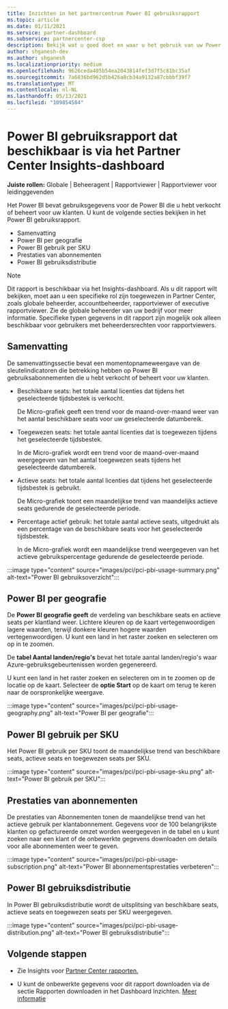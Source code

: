```yaml
---
title: Inzichten in het partnercentrum Power BI gebruiksrapport
ms.topic: article
ms.date: 01/11/2021
ms.service: partner-dashboard
ms.subservice: partnercenter-csp
description: Bekijk wat u goed doet en waar u het gebruik van uw Power BI die u voor uw klanten verkoopt of beheert, kunt verbeteren.
author: shganesh-dev
ms.author: shganesh
ms.localizationpriority: medium
ms.openlocfilehash: 9626ceda405b54ea2043814fef3d7f5c81bc35af
ms.sourcegitcommit: 7a6836bd962d5b426a8cb34a9132a87cbbbf39f7
ms.translationtype: MT
ms.contentlocale: nl-NL
ms.lasthandoff: 05/13/2021
ms.locfileid: "109854584"
---
```

# <a name="power-bi-usage-report-available-from-the-partner-center-insights-dashboard"></a>Power BI gebruiksrapport dat beschikbaar is via het Partner Center Insights-dashboard

**Juiste rollen:** Globale | Beheeragent | Rapportviewer | Rapportviewer voor leidinggevenden

Het Power BI bevat gebruiksgegevens voor de Power BI die u hebt verkocht of beheert voor uw klanten. U kunt de volgende secties bekijken in het Power BI gebruiksrapport.

- Samenvatting
- Power BI per geografie
- Power BI gebruik per SKU
- Prestaties van abonnementen
- Power BI gebruiksdistributie

 > [!NOTE]
 > Dit rapport is beschikbaar via het Insights-dashboard. Als u dit rapport wilt bekijken, moet aan u een specifieke rol zijn toegewezen in Partner Center, zoals globale beheerder, accountbeheerder, rapportviewer of executive rapportviewer. Zie de globale beheerder van uw bedrijf voor meer informatie. Specifieke typen gegevens in dit rapport zijn mogelijk ook alleen beschikbaar voor gebruikers met beheerdersrechten voor rapportviewers.

## <a name="summary"></a>Samenvatting

De samenvattingssectie bevat een momentopnameweergave van de sleutelindicatoren die betrekking hebben op Power BI gebruiksabonnementen die u hebt verkocht of beheert voor uw klanten. 

- Beschikbare seats: het totale aantal licenties dat tijdens het geselecteerde tijdsbestek is verkocht.

   De Micro-grafiek geeft een trend voor de maand-over-maand weer van het aantal beschikbare seats voor uw geselecteerde datumbereik.

- Toegewezen seats: het totale aantal licenties dat is toegewezen tijdens het geselecteerde tijdsbestek.

   In de Micro-grafiek wordt een trend voor de maand-over-maand weergegeven van het aantal toegewezen seats tijdens het geselecteerde datumbereik.

- Actieve seats: het totale aantal licenties dat tijdens het geselecteerde tijdsbestek is gebruikt. 

   De Micro-grafiek toont een maandelijkse trend van maandelijks actieve seats gedurende de geselecteerde periode.

- Percentage actief gebruik: het totale aantal actieve seats, uitgedrukt als een percentage van de beschikbare seats voor het geselecteerde tijdsbestek. 

   In de Micro-grafiek wordt een maandelijkse trend weergegeven van het actieve gebruikspercentage gedurende de geselecteerde periode.

:::image type="content" source="images/pci/pci-pbi-usage-summary.png" alt-text="Power BI gebruiksoverzicht":::

## <a name="power-bi-usage-by-geography"></a>Power BI per geografie

De **Power BI geografie geeft** de verdeling van beschikbare seats en actieve seats per klantland weer. Lichtere kleuren op de kaart vertegenwoordigen lagere waarden, terwijl donkere kleuren hogere waarden vertegenwoordigen. U kunt een land in het raster zoeken en selecteren om op in te zoomen.

De **tabel Aantal landen/regio's** bevat het totale aantal landen/regio's waar Azure-gebruiksgebeurtenissen worden gegenereerd.

U kunt een land in het raster zoeken en selecteren om in te zoomen op de locatie op de kaart. Selecteer de **optie Start** op de kaart om terug te keren naar de oorspronkelijke weergave.

:::image type="content" source="images/pci/pci-pbi-usage-geography.png" alt-text="Power BI per geografie":::

## <a name="power-bi-usage-by-sku"></a>Power BI gebruik per SKU

Het Power BI gebruik per SKU toont de maandelijkse trend van beschikbare seats, actieve seats en toegewezen seats per SKU.

:::image type="content" source="images/pci/pci-pbi-usage-sku.png" alt-text="Power BI gebruik per SKU":::

## <a name="subscriptions-performance"></a>Prestaties van abonnementen

De prestaties van Abonnementen tonen de maandelijkse trend van het actieve gebruik per klantabonnement. Gegevens voor de 100 belangrijkste klanten op gefactureerde omzet worden weergegeven in de tabel en u kunt zoeken naar een klant of de onbewerkte gegevens downloaden om details voor alle abonnementen weer te geven.

:::image type="content" source="images/pci/pci-pbi-usage-subscription.png" alt-text="Power BI abonnementsprestaties verbeteren":::

## <a name="power-bi-usage-distribution"></a>Power BI gebruiksdistributie

In Power BI gebruiksdistributie wordt de uitsplitsing van beschikbare seats, actieve seats en toegewezen seats per SKU weergegeven.

:::image type="content" source="images/pci/pci-pbi-usage-distribution.png" alt-text="Power BI gebruiksdistributie":::

## <a name="next-steps"></a>Volgende stappen

- Zie Insights voor [Partner Center rapporten.](partner-center-insights.md)

- U kunt de onbewerkte gegevens voor dit rapport downloaden via de sectie Rapporten downloaden in het Dashboard Inzichten. [Meer informatie](pci-download-reports.md) 
